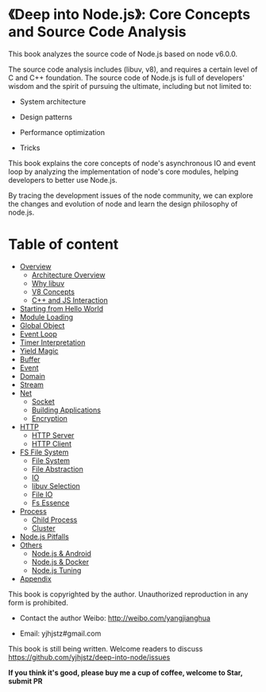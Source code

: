 
# 《Deep into Node.js》: Core Concepts and Source Code Analysis

This book analyzes the source code of Node.js based on node v6.0.0.

The source code analysis includes (libuv, v8), and requires a certain level of C and C++ foundation. The source code of Node.js is full of developers' wisdom and the spirit of pursuing the ultimate, including but not limited to:

- System architecture

- Design patterns

- Performance optimization

- Tricks

This book explains the core concepts of node's asynchronous IO and event loop by analyzing the implementation of node's core modules, helping developers to better use Node.js.

By tracing the development issues of the node community, we can explore the changes and evolution of node and learn the design philosophy of node.js.

# Table of content

* [Overview](chapter1/README.md)
  * [Architecture Overview](chapter1/chapter1-0.md)
  * [Why libuv](chapter1/chapter1-1.md)
  * [V8 Concepts](chapter2/chapter2-0.md)
  * [C++ and JS Interaction](chapter2/chapter2-1.md)
* [Starting from Hello World](chapter1/chapter1-2.md)
* [Module Loading](chapter2/chapter2-2.md)
* [Global Object](chapter12/chapter12-1.md)
* [Event Loop](chapter5/chapter5-1.md)
* [Timer Interpretation](chapter3/chapter3-1.md)
* [Yield Magic](chapter3/chapter3-2.md)
* [Buffer](chapter6/chapter6-1.md)
* [Event](chapter7/chapter7-1.md)
* [Domain](chapter13/chapter13-2.md)
* [Stream](chapter8/chapter8-1.md)
* [Net](chapter9/README.md)
  * [Socket](chapter9/chapter9-1.md)
  * [Building Applications](chapter9/chapter9-2.md)
  * [Encryption](chapter9/chapter9-3.md)
* [HTTP](chapter10/README.md)
  * [HTTP Server](chapter10/chapter10-1.md)
  * [HTTP Client](chapter10/chapter10-2.md)
* [FS File System](chapter11/README.md)
  * [File System](chapter11/chapter11-2.md)
  * [File Abstraction](chapter11/chapter11-1.md)
  * [IO](chapter11/chapter11-3.md)
  * [libuv Selection](chapter11/chapter11-4.md)
  * [File IO](chapter11/chapter11-5.md)
  * [Fs Essence](chapter11/chapter11-6.md)
* [Process](chapter13/README.md)
  * [Child Process](chapter13/chapter13-1.md)
  * [Cluster](chapter4/chapter4-1.md)
* [Node.js Pitfalls](chapter14/chapter14-5.md)
* [Others](chapter14/README.md)
  * [Node.js & Android](chapter14/chapter14-1.md)
  * [Node.js & Docker](chapter14/chapter14-2.md)
  * [Node.js Tuning](chapter14/chapter14-3.md)
* [Appendix](chapter14/chapter14-0.md)


This book is copyrighted by the author. 
Unauthorized reproduction in any form is prohibited.

- Contact the author Weibo: http://weibo.com/yangjianghua

- Email: yjhjstz#gmail.com

This book is still being written. Welcome readers to discuss https://github.com/yjhjstz/deep-into-node/issues

**If you think it's good, please buy me a cup of coffee, welcome to Star, submit PR**




